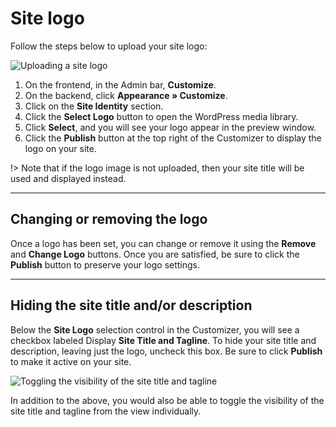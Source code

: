 
# Site logo

Follow the steps below to upload your site logo:

![Uploading a site logo](img/upload-logo.jpg)

1. On the frontend, in the Admin bar, **Customize**.
2. On the backend, click **Appearance » Customize**.
3. Click on the **Site Identity** section.
4. Click the **Select Logo** button to open the WordPress media library.
5. Click **Select**, and you will see your logo appear in the preview window.
6. Click the **Publish** button at the top right of the Customizer to display the logo on your site.

!> Note that if the logo image is not uploaded, then your site title will be used and displayed instead.

<hr/>

## Changing or removing the logo

Once a logo has been set, you can change or remove it using the **Remove** and **Change Logo** buttons. Once you are satisfied, be sure to click the **Publish** button to preserve your logo settings.

<hr/>

## Hiding the site title and/or description

Below the **Site Logo** selection control in the Customizer, you will see a checkbox labeled Display **Site Title and Tagline**. To hide your site title and description, leaving just the logo, uncheck this box. Be sure to click **Publish** to make it active on your site.

![Toggling the visibility of the site title and tagline](img/hide-site-title-tagline.gif)

In addition to the above, you would also be able to toggle the visibility of the site title and tagline from the view individually.
